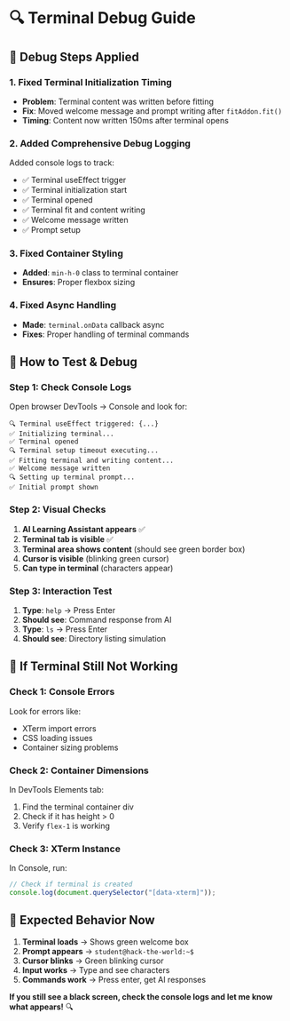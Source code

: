 # 🔍 Terminal Debug Guide

## 🎯 **Debug Steps Applied**

### **1. Fixed Terminal Initialization Timing**

- **Problem**: Terminal content was written before fitting
- **Fix**: Moved welcome message and prompt writing after `fitAddon.fit()`
- **Timing**: Content now written 150ms after terminal opens

### **2. Added Comprehensive Debug Logging**

Added console logs to track:

- ✅ Terminal useEffect trigger
- ✅ Terminal initialization start
- ✅ Terminal opened
- ✅ Terminal fit and content writing
- ✅ Welcome message written
- ✅ Prompt setup

### **3. Fixed Container Styling**

- **Added**: `min-h-0` class to terminal container
- **Ensures**: Proper flexbox sizing

### **4. Fixed Async Handling**

- **Made**: `terminal.onData` callback async
- **Fixes**: Proper handling of terminal commands

## 🧪 **How to Test & Debug**

### **Step 1: Check Console Logs**

Open browser DevTools → Console and look for:

```
🔍 Terminal useEffect triggered: {...}
✅ Initializing terminal...
✅ Terminal opened
🔍 Terminal setup timeout executing...
✅ Fitting terminal and writing content...
✅ Welcome message written
🔍 Setting up terminal prompt...
✅ Initial prompt shown
```

### **Step 2: Visual Checks**

1. **AI Learning Assistant appears** ✅
2. **Terminal tab is visible** ✅
3. **Terminal area shows content** (should see green border box)
4. **Cursor is visible** (blinking green cursor)
5. **Can type in terminal** (characters appear)

### **Step 3: Interaction Test**

1. **Type**: `help` → Press Enter
2. **Should see**: Command response from AI
3. **Type**: `ls` → Press Enter
4. **Should see**: Directory listing simulation

## 🔧 **If Terminal Still Not Working**

### **Check 1: Console Errors**

Look for errors like:

- XTerm import errors
- CSS loading issues
- Container sizing problems

### **Check 2: Container Dimensions**

In DevTools Elements tab:

1. Find the terminal container div
2. Check if it has height > 0
3. Verify `flex-1` is working

### **Check 3: XTerm Instance**

In Console, run:

```javascript
// Check if terminal is created
console.log(document.querySelector("[data-xterm]"));
```

## 🎯 **Expected Behavior Now**

1. **Terminal loads** → Shows green welcome box
2. **Prompt appears** → `student@hack-the-world:~$ `
3. **Cursor blinks** → Green blinking cursor
4. **Input works** → Type and see characters
5. **Commands work** → Press enter, get AI responses

**If you still see a black screen, check the console logs and let me know what appears!** 🔍
